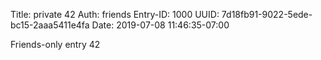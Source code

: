 Title: private 42
Auth: friends
Entry-ID: 1000
UUID: 7d18fb91-9022-5ede-bc15-2aaa5411e4fa
Date: 2019-07-08 11:46:35-07:00

Friends-only entry 42
